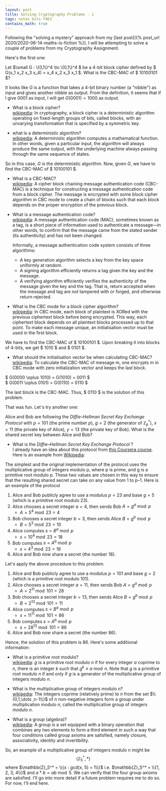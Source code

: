 ```yaml
---
layout: post
title: Solving Cryptography Problems - 1
tags: notes bits-f463
contains_math: true
---
```


Following the "solving a mystery" approach from my [last post]({% post_url 2020/2020-06-14-maths-is-fiction %}), I will be attempting to solve a couple of problems from my Cryptography Assignment.

Here's the first one:

Let $\small G : \\{0,1\\}^4 \to \\{0,1\\}^4 $ be a 4-bit block cipher defined by $ G(x_1 x_2 x_3 x_4) = x_4 x_2 x_3 x_1 $. What is the CBC-MAC of $ 10100101 $?


It looks like $G$ is a function that takes a 4-bit binary number (a "nibble") as input and gives another nibble as output. From the definition, it seems that if I give $0001$ as input, I will get $G(0001) = 1000$ as output.

- What is a block cipher?  
[wikipedia](https://en.wikipedia.org/wiki/Block_cipher): In cryptography, a block cipher is a deterministic algorithm operating on fixed-length groups of bits, called blocks, with an unvarying transformation that is specified by a symmetric key.

- what is a deterministic algorithm?  
[wikipedia](https://en.wikipedia.org/wiki/Deterministic_algorithm): A deterministic algorithm computes a mathematical function. In other words, given a particular input, the algorithm will always produce the same output, with the underlying machine always passing through the same sequence of states.

So in this case, $G$ is the deterministic algorithm. Now, given $G$, we have to find the CBC-MAC of $ 10100101 $.

- What is a CBC-MAC?  
[wikipedia](https://en.wikipedia.org/wiki/CBC-MAC): A cipher block chaining message authentication code (CBC-MAC) is a technique for constructing a message authentication code from a block cipher. The message is encrypted with some block cipher algorithm in CBC mode to create a chain of blocks such that each block depends on the proper encryption of the previous block.

- What is a message authentication code?  
[wikipedia](https://en.wikipedia.org/wiki/Message_authentication_code): A message authentication code (MAC), sometimes known as a tag, is a short piece of information used to authenticate a message—in other words, to confirm that the message came from the stated sender (its authenticity) and has not been changed.

    Informally, a message authentication code system consists of three algorithms:
    - A key generation algorithm selects a key from the key space uniformly at random.
    - A signing algorithm efficiently returns a tag given the key and the message.
    - A verifying algorithm efficiently verifies the authenticity of the message given the key and the tag. That is, return accepted when the message and tag are not tampered with or forged, and otherwise return rejected.  

- What is the CBC mode for a block cipher algorithm?  
[wikipedia](https://en.wikipedia.org/wiki/Block_cipher_mode_of_operation#Cipher_block_chaining_(CBC)): In CBC mode, each block of plaintext is XORed with the previous ciphertext block before being encrypted. This way, each ciphertext block depends on all plaintext blocks processed up to that point. To make each message unique, an initialisation vector must be used in the first block. 

We have to find the CBC-MAC of $ 10100101 $. Upon breaking it into blocks of 4-bits, we get $ 1010 $ and $ 0101 $. 

- What should the initialisation vector be when calculating CBC-MAC?  
[wikipedia](https://en.wikipedia.org/wiki/CBC-MAC): To calculate the CBC-MAC of message m, one encrypts m in CBC mode with zero initialization vector and keeps the last block.

$ G(0000 \oplus 1010) = G(1010) = 0011 $  
$ G(0011 \oplus 0101) = G(0110) = 0110 $

The last block is the CBC-MAC. Thus, $ 0110 $ is the solution of this problem.

That was fun. Let's try another one:


Alice and Bob are following the _Diffie–Hellman Secret Key Exchange Protocol_  with $p = 101$ (the prime number $p$), $g=2$ (the generator of $\mathbb{Z}^*_p$), $x=11$ (the private key of Alice), $y=13$ (the private key of Bob). What is the shared secret key between Alice and Bob?

- What is the _Diffie–Hellman Secret Key Exchange Protocol_ ?  
I already have an idea about this protocol from [this Coursera course](https://www.coursera.org/learn/it-security). Here is an example from [Wikipedia](https://en.wikipedia.org/wiki/Diffie%E2%80%93Hellman_key_exchange#Cryptographic_explanation):

The simplest and the original implementation of the protocol uses the multiplicative group of integers modulo p, where p is prime, and g is a primitive root modulo p. These two values are chosen in this way to ensure that the resulting shared secret can take on any value from 1 to p–1. Here is an example of the protocol

1. Alice and Bob publicly agree to use a modulus $p = 23$ and base $g = 5$ (which is a primitive root modulo 23).
1. Alice chooses a secret integer $a = 4$, then sends Bob $A = g^a \bmod p$
    - $A = 5^4 \bmod 23 = 4$
1. Bob chooses a secret integer $b = 3$, then sends Alice $B = g^b \bmod p$
    - $B = 5^3 \bmod 23 = 10$
1. Alice computes $s = B^a \bmod p$
    - $s = 10^4 \bmod 23 = 18$
1. Bob computes $s = A^b \bmod p$
    - $s = 4^3 \bmod 23 = 18$
1. Alice and Bob now share a secret (the number 18).

Let's apply the above procedure to this problem.
1. Alice and Bob publicly agree to use a modulus $p = 101$ and base $g = 2$ (which is a primitive root modulo 101).
1. Alice chooses a secret integer $a = 11$, then sends Bob $A = g^a \bmod p$
    - $A = 2^{11}\bmod101 = 28$
1. Bob chooses a secret integer $b = 13$, then sends Alice $B = g^b \bmod p$
    - $B = 2^{13}\bmod101 = 11$
1. Alice computes $s = B^a\bmod p$
    - $s = 11^{11}\bmod101 = 86$
1. Bob computes $s = A^b\bmod p$
    - $s = 28^{13}\bmod101 = 86$
1. Alice and Bob now share a secret (the number 86).

Hence, the solution of this problem is 86. Here's some additional information:

- What is a primitive root modulo?  
[wikipedia](https://en.wikipedia.org/wiki/Primitive_root_modulo_n): $g$ is a primitive root modulo $n$ if for every integer $a$ coprime to $n$, there is an integer $k$ such that $g^k \equiv a \bmod n$. Note that $g$ is a primitive root modulo $n$ if and only if $g$ is a generator of the multiplicative group of integers modulo $n$. 

- What is the multiplicative group of integers modulo $n$?  
[wikipedia](https://en.wikipedia.org/wiki/Multiplicative_group_of_integers_modulo_n): The integers coprime (relatively prime) to $n$ from the set $\\{0,1,\dots ,n-1\\}$ of _n_ non-negative integers form a group under multiplication modulo $n$, called the multiplicative group of integers modulo $n$.

- What is a group (algebra)?  
[wikipedia](https://en.wikipedia.org/wiki/Group_(mathematics)): A group is a set equipped with a binary operation that combines any two elements to form a third element in such a way that four conditions called group axioms are satisfied, namely closure, associativity, identity and invertibility. 

So, an example of a multiplicative group of integers modulo n might be $$(\mathbb{Z}_5^*, *)$$ where $\mathbb{Z}_5^* = \\{x : gcd(x, 5) = 1\\}$ i.e. $\mathbb{Z}_5^* = \\{1, 2, 3, 4\\}$ and $a * b = ab \bmod 5$. We can verify that the four group axioms are satisfied. I'll go into more detail if a future problem requires me to do so. For now, I'll end here.

